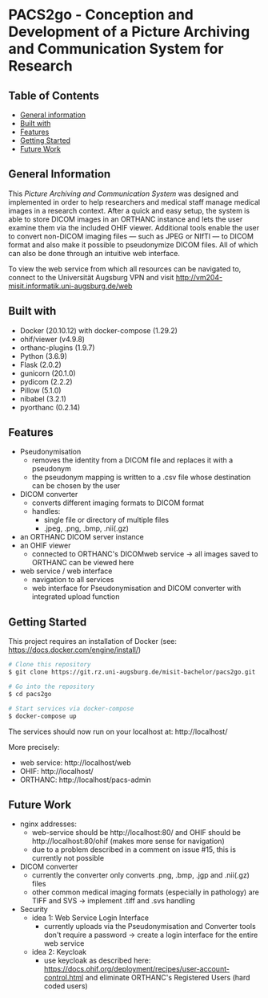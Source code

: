 # PACS2go - Conception and Development of a Picture Archiving and Communication System for Research

## Table of Contents

- [General information](#general-information)
- [Built with](#built-with)
- [Features](#features)
- [Getting Started](#getting-started)
- [Future Work](#future-work)



## General Information

This *Picture Archiving and Communication System* was designed and implemented in order to help researchers and medical staff manage medical images in a research context. After a quick and easy setup, the system is able to store DICOM images in an ORTHANC instance and lets the user examine them via the included OHIF viewer. Additional tools enable the user to convert non-DICOM imaging files &mdash; such as JPEG or NIfTI &mdash; to DICOM format and also make it possible to pseudonymize DICOM files. All of which can also be done through an intuitive web interface.

To view the web service from which all resources can be navigated to, connect to the Universität Augsburg VPN and visit http://vm204-misit.informatik.uni-augsburg.de/web  



## Built with 

- Docker (20.10.12) with docker-compose (1.29.2)
- ohif/viewer (v4.9.8)
- orthanc-plugins (1.9.7)
- Python (3.6.9)
- Flask (2.0.2)
- gunicorn (20.1.0)
- pydicom (2.2.2)
- Pillow (5.1.0)
- nibabel (3.2.1)
- pyorthanc (0.2.14)



## Features

- Pseudonymisation
  - removes the identity from a DICOM file and replaces it with a pseudonym
  - the pseudonym mapping is written to a .csv file whose destination can be chosen by the user
- DICOM converter
  - converts different imaging formats to DICOM format
  - handles: 
    - single file or directory of multiple files
    - .jpeg, .png, .bmp, .nii(.gz)
- an ORTHANC DICOM server instance 
- an OHIF viewer
  - connected to ORTHANC's DICOMweb service &rarr; all images saved to ORTHANC can be viewed here
- web service / web interface
  - navigation to all services
  - web interface for Pseudonymisation and DICOM converter with integrated upload function



## Getting Started

This project requires an installation of Docker (see: https://docs.docker.com/engine/install/)

```bash
# Clone this repository
$ git clone https://git.rz.uni-augsburg.de/misit-bachelor/pacs2go.git

# Go into the repository
$ cd pacs2go

# Start services via docker-compose
$ docker-compose up
```

The services should now run on your localhost at: http://localhost/ 

More precisely:

- web service: http://localhost/web
- OHIF: http://localhost/
- ORTHANC: http://localhost/pacs-admin 



## Future Work

- nginx addresses:
  - web-service should be http://localhost:80/ and OHIF should be http://localhost:80/ohif (makes more sense for navigation)
  - due to a problem described in a comment on issue #15, this is currently not possible
- DICOM converter
  - currently the converter only converts .png, .bmp, .jgp and .nii(.gz) files
  - other common medical imaging formats (especially in pathology) are TIFF and SVS &rarr; implement .tiff and .svs handling
- Security
  - idea 1: Web Service Login Interface
    - currently uploads via the Pseudonymisation and Converter tools don't require a password &rarr; create a login interface for the entire web service
  - idea 2: Keycloak
    - use keycloak as described here: https://docs.ohif.org/deployment/recipes/user-account-control.html and eliminate ORTHANC's Registered Users (hard coded users)
